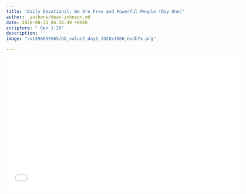 ```yaml
---
title: 'Daily Devotional: We Are Free and Powerful People (Day One)'
author: _authors/dean-johnson.md
date: 2020-08-31 06:36:49 +0000
scripture: " Gen 1:26"
description: ''
image: "/v1598855965/DD_value7_day1_1920x1080_evdb7x.png"

---
```

<iframe src="[https://player.vimeo.com/video/453191208](https://player.vimeo.com/video/453191208 "https://player.vimeo.com/video/453191208")" width="640" height="360" frameborder="0" allow="autoplay; fullscreen" allowfullscreen></iframe>